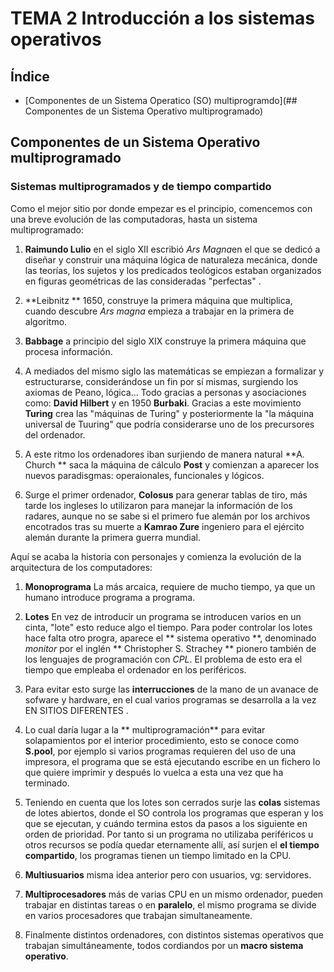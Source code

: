 # TEMA 2 Introducción a los sistemas operativos

## Índice
- [Componentes de un Sistema Operatico (SO) multiprogramdo](## Componentes de un Sistema Operativo multiprogramado)

## Componentes de un Sistema Operativo multiprogramado

### Sistemas multiprogramados y de tiempo compartido
Como el mejor sitio por donde empezar es el principio, comencemos con una breve evolución de las computadoras, hasta un sistema multiprogramado:

1. **Raimundo Lulio** en el siglo XII escribió *Ars Magna*en el que se dedicó a diseñar y construir una máquina lógica de naturaleza mecánica, donde las teorías, los sujetos y los predicados teológicos estaban organizados en figuras geométricas de las consideradas "perfectas" .

2. **Leibnitz ** 1650, construye la primera máquina que multiplica, cuando descubre *Ars magna* empieza a trabajar en la primera de algoritmo.

3. **Babbage** a principio del siglo XIX construye la primera máquina que procesa información.

4. A mediados del mismo siglo las matemáticas se empiezan a formalizar y estructurarse, considerándose un fin por sí mismas, surgiendo los axiomas de Peano, lógica... Todo gracias a personas y asociaciones como: **David Hilbert** y en 1950 **Burbaki**. Gracias a este movimiento **Turing** crea las "máquinas de Turing" y posteriormente la "la máquina universal de Tuuring" que podría considerarse uno de los precursores del ordenador.

5. A este ritmo los ordenadores iban surjiendo de manera natural **A. Church ** saca la máquina de cálculo **Post** y comienzan a aparecer los nuevos paradisgmas: operaionales, funcionales y lógicos.

6. Surge el primer ordenador, **Colosus** para generar tablas de tiro, más tarde los ingleses lo utilizaron para manejar la información de los radares, aunque no se sabe si el primero fue alemán por los archivos encotrados tras su muerte a **Kamrao Zure** ingeniero para el ejército alemán durante la primera guerra mundial.

Aquí se acaba la historia con personajes y comienza la evolución de la arquitectura de los computadores:

1. **Monoprograma** La más arcaica, requiere de mucho tiempo, ya que un humano introduce programa a programa.

2. **Lotes** En vez de introducir un programa se introducen varios en un cinta, "lote" esto reduce algo el tiempo. Para poder controlar los lotes hace falta otro progra, aparece el ** sistema operativo **, denominado *monitor* por el inglén ** Christopher S. Strachey ** pionero también de los lenguajes de programación con *CPL*. El problema de esto era el tiempo que empleaba el ordenador en los periféricos.

3. Para evitar esto surge las **interrucciones** de la mano de un avanace de sofware y hardware, en el cual varios programas se desarrolla a la vez EN SITIOS DIFERENTES .

4. Lo cual daría lugar a la ** multiprogramación** para evitar solapamientos por el interior procedimiento, esto se conoce como **S.pool**, por ejemplo si varios programas requieren del uso de una impresora, el programa que se está ejecutando escribe en un fichero lo que quiere imprimir y después lo vuelca a esta una vez que ha terminado.

5. Teniendo en cuenta que los lotes son cerrados surje las **colas** sistemas de lotes abiertos, donde el SO controla los programas que esperan y los que se ejecutan, y cuándo termina estos da pasos a los siguiente en orden de prioridad. Por tanto si un programa no utilizaba periféricos  u otros recursos se podía quedar eternamente allí, así surjen el **el tiempo compartido**, los programas tienen un tiempo limitado en la CPU.

6. **Multiusuarios** misma idea anterior pero con usuarios, vg: servidores.

7. **Multiprocesadores** más de varias CPU en un mismo ordenador, pueden trabajar en distintas tareas o en **paralelo**, el mismo programa se divide en varios procesadores que trabajan simultaneamente.

8. Finalmente distintos ordenadores, con distintos sistemas operativos que trabajan simultáneamente, todos cordiandos por un **macro sistema operativo**.